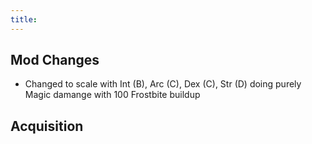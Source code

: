 ```yaml
---
title:
---
```


## Mod Changes
- Changed to scale with Int (B), Arc (C), Dex (C), Str (D) doing purely Magic damange with 100 Frostbite buildup
## Acquisition
